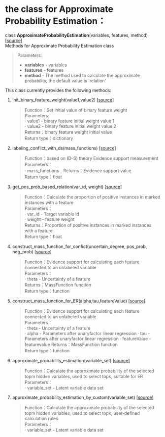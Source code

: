 # the class for Approximate Probability Estimation：  
class **ApproximateProbabilityEstimation**(variables, features, method) [[source]](../approximate_probability_estimation.py)         
Methods for Approximate Probability Estimation class  
>Parameters:
> - **variables** - variables
> - **features** - features
> - **method** - The method used to calculate the approximate probability, the default value is 'relation'

This class currently provides the following methods:  
 
1. init_binary_feature_weight(value1,value2) [[source]](../approximate_probability_estimation.py)          

    >Function：Set initial value of binary feature weight  
    >Parameters:  
    > · value1 - binary feature initial weight value 1  
    > · value2 - binary feature initial weight value 2  
    >Returns：binary feature weight initial value  
    >Return type：dictionary

2. labeling_conflict_with_ds(mass_functions) [[source]](../approximate_probability_estimation.py)               

    >Function：based on (D-S) theory Evidence support measurement  
    >Parameters：  
    > · mass_functions - 
    >Returns：Evidence support value  
    >Return type：float

3. get_pos_prob_based_relation(var_id, weight) [[source]](../approximate_probability_estimation.py)                    

    >Function：Calculate the proportion of positive instances in marked instances with a feature  
    >Parameters：  
    > · var_id - Target variable id  
    > · weight - feature weight  
    >Returns：Proportion of positive instances in marked instances with a feature  
    >Return type：float  

4. construct_mass_function_for_confict(uncertain_degree, pos_prob, neg_prob) [[source]](../approximate_probability_estimation.py) 

    >Function：Evidence support for calculating each feature connected to an unlabeled variable  
    >Parameters：  
    > · theta - Uncertainty of a feature  
    >Returns：MassFunction function  
    >Return type：function

5. construct_mass_function_for_ER(alpha,tau,featureValue) [[source]](../approximate_probability_estimation.py) 

    >Function：Evidence support for calculating each feature connected to an unlabeled variable  
    >Parameters：  
    > · theta - Uncertainty of a feature  
    > · alpha - Parameters after unaryfactor linear regression
    > · tau - Parameters after unaryfactor linear regression
    > · featureValue - featurevalue
    >Returns：MassFunction function  
    >Return type：function

6. approximate_probability_estimation(variable_set) [[source]](../approximate_probability_estimation.py)          

    >Function：Calculate the approximate probability of the selected topm hidden variables, used to select topk, suitable for ER  
    >Parameters：  
    > · variable_set - Latent variable data set
    
7. approximate_probability_estimation_by_custom(variable_set) [[source]](../approximate_probability_estimation.py)           

    >Function：Calculate the approximate probability of the selected topm hidden variables, used to select topk, user-defined calculation rules  
    >Parameters：  
    > · variable_set - Latent variable data set
